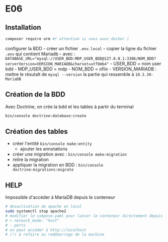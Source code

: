 # E06

## Installation

```bash
composer require orm #( attention si vous avez docker )
```

configurer la BDD
    - créer un fichier `.env.local`
    - copier la ligne du fichier `.env` qui contient Mariadb
    - avec : `DATABASE_URL="mysql://USER_BDD:MDP_USER_BDD@127.0.0.1:3306/NOM_BDD?serverVersion=VERSION_MARIADB&charset=utf8mb4"`
        - USER_BDD = nom user bdd
        - MDP_USER_BDD = mdp
        - NOM_BDD = oflix
        - VERSION_MARIADB : mettre le résutalt de `mysql --version` la partie qui ressemble à `10.3.39-MariaDB`

## Création de la BDD

Avec Doctrine, on crée la bdd et les tables à partir du terminal

```bash
bin/console doctrine:database:create
```

## Création des tables

- créer l'entité `bin/console make:entity`
  - ajouter les annotations
- créer une migration avec : `bin/console make:migration`
- relire la migration
- appliquer la migration en BDD : `bin/console doctrine:migrations:migrate`


## HELP

Impossible d'accéder à MariaDB depuis le conteneur

```bash
# desactivation de apache en local
sudo systemctl stop apache2
# modifier le compose.yaml pour lancer le conteneur directement depuis l'hote
# + network_mode: "host"
# - ports
# on peut accéder à http://localhost 
# /!\ à refaire au redémarrage de la machine
```